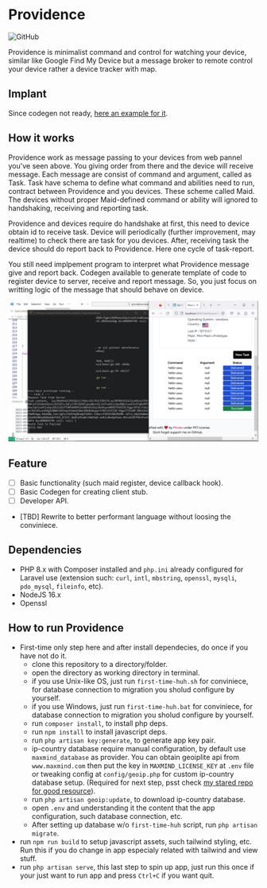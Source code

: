 # Providence 

![GitHub](https://img.shields.io/github/license/minako2/providence-app) 

Providence is minimalist command and control for watching your device, similar like Google Find My Device but a message broker to remote control your device rather a device tracker with map.

## Implant

Since codegen not ready, [here an example for it](https://gist.github.com/minako2/512d3ff1f2d817dcb22927db0da699c0).

## How it works

Providence work as message passing to your devices from web pannel you've seen above. You giving order from there and the device will receive message. Each message are consist of command and argument, called as Task. Task have schema to define what command and abilities need to run, contract between Providence and you devices.
These scheme called Maid. The devices without proper Maid-defined command or ability will ignored to handshaking, receiving and reporting task.

Providence and devices require do handshake at first, 
this need to device obtain id to receive task. 
Device will periodically (further improvement, may 
realtime) to check there are task for you devices. 
After, receiving task the device should do report back
to Providence. Here one cycle of task-report.

You still need implpement program to interpret what Providence message give and report back. Codegen available to generate template of code to register device to server, receive and report message. So, you just focus on writting logic of the message that should behave on device.

![providence with implant working](docs/onrun.jpg)

## Feature

- [ ] Basic functionality (such maid register, device callback hook).
- [ ] Basic Codegen for creating client stub.
- [ ] Developer API.
- [TBD] Rewrite to better performant language without loosing the conviniece.

## Dependencies

- PHP 8.x with Composer installed and `php.ini` already configured for Laravel use (extension such: `curl`, `intl`, `mbstring`, `openssl`, `mysqli`, `pdo_mysql`, `fileinfo`, etc). 
- NodeJS 16.x
- Openssl

## How to run Providence
-  First-time only step here and after install dependecies, do once if you have not do it.
    - clone this repository to a directory/folder.
    - open the directory as working directory in terminal.
    - if you use Unix-like OS, just run `first-time-huh.sh` for conviniece, for database connection to migration you sholud configure by yourself.
    - if you use Windows, just run `first-time-huh.bat` for conviniece, for database connection to migration you sholud configure by yourself.
    - run `composer install`, to install php deps.
    - run `npm install` to install javascript deps.
    - run `php artisan key:generate`, to generate app key pair.
    - ip-country database require manual configuration, by default use `maxmind_database` as provider. You can obtain geoiplite api from `www.maxmind.com` then put the key in `MAXMIND_LICENSE_KEY` at `.env` file or tweaking config at `config/geoip.php` for custom ip-country database setup. (Required for next step, psst check [my stared repo for good resource](https://github.com/minako2?tab=stars)).
    - run `php artisan geoip:update`, to download  ip-country database.
    - open `.env` and understanding it the content that the app configuration, such database connection, etc.
    - After setting up database w/o `first-time-huh` script, run `php artisan migrate`.
- run `npm run build` to setup javascript assets, such tailwind styling, etc. Run this if you do change in app especialy related with tailwind and view stuff.
- run `php artisan serve`, this last step to spin up app, just run this once if your just want to run app and press `Ctrl+C` if you want quit.